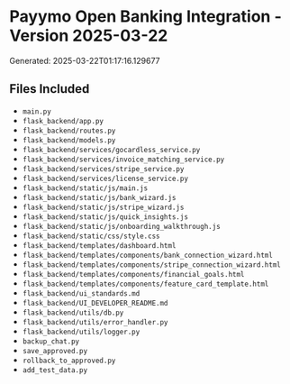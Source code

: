 # Payymo Open Banking Integration - Version 2025-03-22

Generated: 2025-03-22T01:17:16.129677

## Files Included

- `main.py`
- `flask_backend/app.py`
- `flask_backend/routes.py`
- `flask_backend/models.py`
- `flask_backend/services/gocardless_service.py`
- `flask_backend/services/invoice_matching_service.py`
- `flask_backend/services/stripe_service.py`
- `flask_backend/services/license_service.py`
- `flask_backend/static/js/main.js`
- `flask_backend/static/js/bank_wizard.js`
- `flask_backend/static/js/stripe_wizard.js`
- `flask_backend/static/js/quick_insights.js`
- `flask_backend/static/js/onboarding_walkthrough.js`
- `flask_backend/static/css/style.css`
- `flask_backend/templates/dashboard.html`
- `flask_backend/templates/components/bank_connection_wizard.html`
- `flask_backend/templates/components/stripe_connection_wizard.html`
- `flask_backend/templates/components/financial_goals.html`
- `flask_backend/templates/components/feature_card_template.html`
- `flask_backend/ui_standards.md`
- `flask_backend/UI_DEVELOPER_README.md`
- `flask_backend/utils/db.py`
- `flask_backend/utils/error_handler.py`
- `flask_backend/utils/logger.py`
- `backup_chat.py`
- `save_approved.py`
- `rollback_to_approved.py`
- `add_test_data.py`
